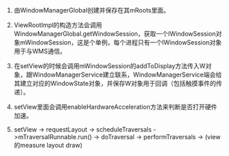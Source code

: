 1. 由WindowManagerGlobal创建并保存在其mRoots里面。

2. ViewRootImpl的构造方法会调用WindowManagerGlobal.getWindowSession，获取一个IWindowSession对象mWindowSession，这是个单例，每个进程只有一个IWindowSession对象用于与WMS通信。

3. 在setView的时候会调用mWindowSession的addToDisplay方法传入W对象，跟WindowManagerService建立联系，WindowManagerService端会给其建立对应的WindowState对象，并保存W对象用于回调（包括触摸事件的传递）。

4. setView里面会调用enableHardwareAcceleration方法来判断是否打开硬件加速。

4. setView -> requestLayout -> scheduleTraversals ->mTraversalRunnable.run() -> doTraversal -> performTraversals -> (view的measure layout draw)
